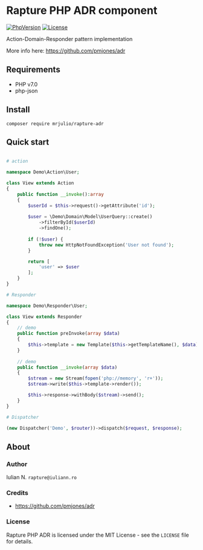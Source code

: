 # Rapture PHP ADR component

[![PhpVersion](https://img.shields.io/badge/php-7.0-orange.svg?style=flat-square)](#)
[![License](https://img.shields.io/badge/license-MIT-blue.svg?style=flat-square)](#)

Action-Domain-Responder pattern implementation

More info here: https://github.com/pmjones/adr

## Requirements

- PHP v7.0
- php-json

## Install

```
composer require mrjulio/rapture-adr
```

## Quick start

```php

# action

namespace Demo\Action\User;

class View extends Action
{
    public function __invoke():array
    {
        $userId = $this->request()->getAttribute('id');
        
        $user = \Demo\Domain\Model\UserQuery::create()
            ->filterById($userId)
            ->findOne();
            
        if (!$user) {
            throw new HttpNotFoundException('User not found');
        }

        return [
            'user' => $user
        ];
    }
}

# Responder

namespace Demo\Responder\User;

class View extends Responder
{
    // demo
    public function preInvoke(array $data)
    {
        $this->template = new Template($this->getTemplateName(), $data);
    }
    
    // demo
    public function __invoke(array $data)
    {
        $stream = new Stream(fopen('php://memory', 'r+'));
        $stream->write($this->template->render());

        $this->response->withBody($stream)->send();
    }
}

# Dispatcher

(new Dispatcher('Demo', $router))->dispatch($request, $response);
```

## About

### Author

Iulian N. `rapture@iuliann.ro`

### Credits

- https://github.com/pmjones/adr

### License

Rapture PHP ADR is licensed under the MIT License - see the `LICENSE` file for details.
